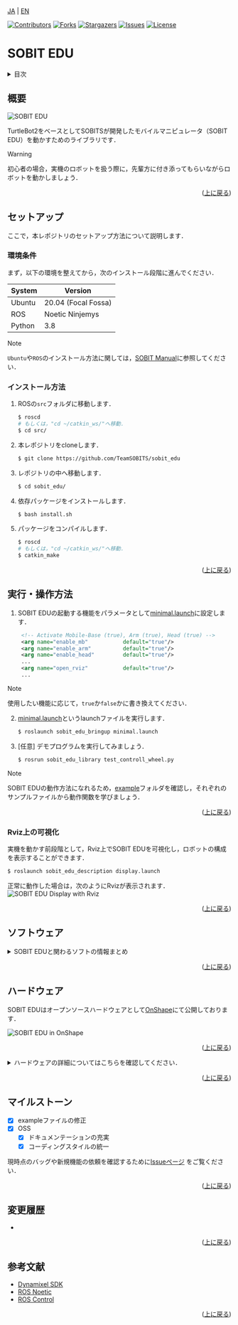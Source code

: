 <a name="readme-top"></a>

[JA](README.md) | [EN](README.en.md)

[![Contributors][contributors-shield]][contributors-url]
[![Forks][forks-shield]][forks-url]
[![Stargazers][stars-shield]][stars-url]
[![Issues][issues-shield]][issues-url]
[![License][license-shield]][license-url]

# SOBIT EDU

<!-- 目次 -->
<details>
  <summary>目次</summary>
  <ol>
    <li>
      <a href="#概要">概要</a>
    </li>
    <li>
      <a href="#セットアップ">セットアップ</a>
      <ul>
        <li><a href="#環境条件">環境条件</a></li>
        <li><a href="#インストール方法">インストール方法</a></li>
      </ul>
    </li>
    <li>
    　<a href="#実行・操作方法">実行・操作方法</a>
      <ul>
        <li><a href="#Rviz上の可視化">Rviz上の可視化</a></li>
      </ul>
    </li>
    <li>
    　<a href="#ソフトウェア">ソフトウェア</a>
      <ul>
        <li><a href="#ジョイントコントローラ">ジョイントコントローラ</a></li>
        <li><a href="#ホイールコントローラ">ホイールコントローラ</a></li>
      </ul>
    </li>
    <li>
    　<a href="#ハードウェア">ハードウェア</a>
      <ul>
        <li><a href="#パーツのダウンロード方法">パーツのダウンロード方法</a></li>
        <li><a href="#ロボットの組み立て">ロボットの組み立て</a></li>
        <li><a href="#ロボットの特徴">ロボットの特徴</a></li>
        <li><a href="#部品リスト（BOM）">部品リスト（BOM）</a></li>
      </ul>
    </li>
    <li><a href="#マイルストーン">マイルストーン</a></li>
    <li><a href="#変更履歴">変更履歴</a></li>
    <!-- <li><a href="#contributing">Contributing</a></li> -->
    <!-- <li><a href="#license">License</a></li> -->
    <li><a href="#参考文献">参考文献</a></li>
  </ol>
</details>



<!-- レポジトリの概要 -->
## 概要

![SOBIT EDU](sobit_edu/docs/img/sobit_edu.png)

TurtleBot2をベースとしてSOBITSが開発したモバイルマニピュレータ（SOBIT EDU）を動かすためのライブラリです．

> [!WARNING]
> 初心者の場合，実機のロボットを扱う際に，先輩方に付き添ってもらいながらロボットを動かしましょう．

<p align="right">(<a href="#readme-top">上に戻る</a>)</p>



<!-- セットアップ -->
## セットアップ

ここで，本レポジトリのセットアップ方法について説明します．

### 環境条件

まず，以下の環境を整えてから，次のインストール段階に進んでください．

| System  | Version |
| ------------- | ------------- |
| Ubuntu | 20.04 (Focal Fossa) |
| ROS | Noetic Ninjemys |
| Python | 3.8 |

> [!NOTE]
> `Ubuntu`や`ROS`のインストール方法に関しては，[SOBIT Manual](https://github.com/TeamSOBITS/sobits_manual#%E9%96%8B%E7%99%BA%E7%92%B0%E5%A2%83%E3%81%AB%E3%81%A4%E3%81%84%E3%81%A6)に参照してください．

### インストール方法

1. ROSの`src`フォルダに移動します．
   ```sh
   $ roscd
   # もしくは，"cd ~/catkin_ws/"へ移動．
   $ cd src/
   ```
2. 本レポジトリをcloneします．
   ```sh
   $ git clone https://github.com/TeamSOBITS/sobit_edu
   ```
3. レポジトリの中へ移動します．
   ```sh
   $ cd sobit_edu/
   ```
4. 依存パッケージをインストールします．
   ```sh
   $ bash install.sh
   ```
5. パッケージをコンパイルします．
   ```sh
   $ roscd
   # もしくは，"cd ~/catkin_ws/"へ移動．
   $ catkin_make
   ```


<p align="right">(<a href="#readme-top">上に戻る</a>)</p>



<!-- 実行・操作方法 -->
## 実行・操作方法

1. SOBIT EDUの起動する機能をパラメータとして[minimal.launch](sobit_edu_bringup/launch/minimal.launch)に設定します．
   ```xml
    <!-- Activate Mobile-Base (true), Arm (true), Head (true) -->
    <arg name="enable_mb"           default="true"/>
    <arg name="enable_arm"          default="true"/>
    <arg name="enable_head"         default="true"/>
    ...
    <arg name="open_rviz"           default="true"/>
    ...
   ```
> [!NOTE]
> 使用したい機能に応じて，`true`か`false`かに書き換えてください．

2. [minimal.launch](sobit_edu_bringup/launch/minimal.launch)というlaunchファイルを実行します．
   ```sh
   $ roslaunch sobit_edu_bringup minimal.launch
   ```
3. [任意] デモプログラムを実行してみましょう．
   ```sh
   $ rosrun sobit_edu_library test_controll_wheel.py
   ```

> [!NOTE]
> SOBIT EDUの動作方法になれるため，[example](sobit_edu_library/example/)フォルダを確認し，それぞれのサンプルファイルから動作関数を学びましょう．

<p align="right">(<a href="#readme-top">上に戻る</a>)</p>


### Rviz上の可視化
実機を動かす前段階として，Rviz上でSOBIT EDUを可視化し，ロボットの構成を表示することができます．

```sh
$ roslaunch sobit_edu_description display.launch
```

正常に動作した場合は，次のようにRvizが表示されます．
![SOBIT EDU Display with Rviz](sobit_edu/docs/img/sobit_edu_display.png)

<p align="right">(<a href="#readme-top">上に戻る</a>)</p>


## ソフトウェア
<details>
<summary>SOBIT EDUと関わるソフトの情報まとめ</summary>


### ジョイントコントローラ
SOBIT EDUのパンチルト機構とマニピュレータを動かすための情報まとめです．

<p align="right">(<a href="#readme-top">上に戻る</a>)</p>


#### 動作関数
1.  `moveToPose()` : 決められたポーズに動かします．
    ```cpp
    bool moveToPose(
        const std::string& pose_name,   // ポーズ名
        const double sec = 5.0          // 動作時間 (s)
    );
    ```

> [!NOTE]
> 既存のポーズは[sobit_edu_pose.yaml](sobit_edu_library/config/sobit_edu_pose.yaml)に確認でいます．ポーズの作成方法については[ポーズの設定方法](#ポーズの設定方法)をご参照ください．

2.  `moveJoint()` : 指定されたジョイントを任意の角度を動かします．
    ```cpp
    bool sobit::SobitEduJointController::moveJoint (
        const Joint joint_num,          // ジョイント名 (定数名)
        const double rad,               // 回転角度 (rad)
        const double sec = 5.0,         // 回転時間 (s)
        bool is_sleep = true            // 回転後に待機するかどうか
    );
    ```

> [!NOTE]
> `ジョイント名`は[ジョイント名](#ジョイント名)をご確認ください．

3.  `moveAllJoint()` : 指定されたジョイントを任意の角度を動かします．
    ```cpp
    bool sobit::SobitEduJointController::moveJoint (
        const double arm_shoulder_pan,  // 各ジョイントの回転角度(arm_shoulder_pan) 
        const double arm_shoulder_tilt, // 各ジョイントの回転角度(arm_shoulder_tilt)
        const double arm_elbow_tilt,    // 各ジョイントの回転角度(arm_elbow_tilt)
        const double arm_wrist_tilt,    // 各ジョイントの回転角度(arm_wrist_tilt)
        const double hand,              // 各ジョイントの回転角度(hand)
        const double head_camera_pan,   // 各ジョイントの回転角度(head_camera_pan)
        const double head_camera_tilt,  // 各ジョイントの回転角度(head_camera_tilt)
        const double sec = 5.0,         // 回転時間 (s)
        bool is_sleep = true            // 回転後に待機するかどうか
    );
    ```

1.  `moveHeadPanTilt()` : パンチルト機構を任意の角度に動かす
    ```cpp
    bool sobit::SobitEduJointController::moveHeadPanTilt(
        const double pan_rad,           // パンの回転角度 (rad)
        const double tilt_rad,          // チルトの回転角度 (rad)
        const double sec = 5.0,         // 移動時間 (s)
        bool is_sleep = true            // 回転後に待機するかどうか
    );
    ```
 
1.  `moveArm()` : アームの関節を任意の角度に動かします．
    ```cpp
    bool sobit::SobitEduJointController::moveArm(
        const double arm_shoulder_pan,  // 各ジョイントの回転角度(arm_shoulder_pan) 
        const double arm_shoulder_tilt, // 各ジョイントの回転角度(arm_shoulder_tilt)
        const double arm_elbow_tilt,    // 各ジョイントの回転角度(arm_elbow_tilt)
        const double arm_wrist_tilt,    // 各ジョイントの回転角度(arm_wrist_tilt)
        const double hand,              // 各ジョイントの回転角度(hand)
        const double sec = 5.0,         // 回転時間 (s)
        bool is_sleep = true            // 回転後に待機するかどうか
    );
    ```


1.  `moveGripperToTargetCoord()` : ハンドをxyz座標に動かします（把持モード）．
    ```cpp
    bool sobit::SobitEduJointController::moveGripperToTargetCoord(
        const double goal_position_x,       // 把持目的地のx (m)
        const double goal_position_y,       // 把持目的地のy (m)
        const double goal_position_z,       // 把持目的地のz (m)
        const double diff_goal_position_x,  // xyz座標のx軸をシフトする (m)
        const double diff_goal_position_y,  // xyz座標のy軸をシフトする (m)
        const double diff_goal_position_z   // xyz座標のz軸をシフトする (m)
    );
    ```

1.  `moveGripperToTargetTF()` : ハンドをtf名に動かします（把持モード）．
    ```cpp
    bool sobit::SobitEduJointController::moveGripperToTargetTF(
        const std::string& target_name,     // 把持目的tf名
        const double diff_goal_position_x,  // xyz座標のx軸をシフトする (m)
        const double diff_goal_position_y,  // xyz座標のy軸をシフトする (m)
        const double diff_goal_position_z   // xyz座標のz軸をシフトする (m)
    );
    ```

1.  `moveGripperToPlaceCoord()` : ハンドをxyz座標に動かします（配置モード）．
    ```cpp
    bool sobit::SobitEduJointController::moveGripperToPlaceCoord(
        const double goal_position_x,       // 配置目的地のx (m)
        const double goal_position_y,       // 配置目的地のy (m)
        const double goal_position_z,       // 配置目的地のz (m)
        const double diff_goal_position_x,  // xyz座標のx軸をシフトする (m)
        const double diff_goal_position_y,  // xyz座標のy軸をシフトする (m)
        const double diff_goal_position_z   // xyz座標のz軸をシフトする (m)
    ); 
    ```

1.  `moveGripperToPlaceTF()` : ハンドをtf名に動かします（配置モード）．
    ```cpp
    bool sobit::SobitEduJointController::moveGripperToPlaceTF(
        const std::string& target_name,     // 配置目的tf名
        const double diff_goal_position_x,  // xyz座標のx軸をシフトする (m)
        const double diff_goal_position_y,  // xyz座標のy軸をシフトする (m)
        const double diff_goal_position_z   // xyz座標のz軸をシフトする (m)
    );
    ```

1.  `graspDecision()` : 定めた範囲内の電流値を超えた場合，把持判定を返す．
    ```cpp
    bool sobit::SobitEduJointController::graspDecision(
        const int min_curr = 300,       // trueを返す最小の電流値
        const int max_curr = 1000       // trueを返す最大の電流値
     );
    ```

1.  `placeDecision()` : 定めた範囲内の電流値を超えた場合，配置判定を返す．
    ```cpp
    bool sobit::SobitEduJointController::graspDecision( 
        const int min_curr = 500,       // trueを返す最小の電流値
        const int max_curr = 1000       // trueを返す最大の電流値
    );
    ```

<p align="right">(<a href="#readme-top">上に戻る</a>)</p>


#### ジョイント名
SOBIT EDUのジョイント名とその定数名を以下の通りです．


| ジョイント番号 | ジョイント名 | ジョイント定数名 |
| :---: | --- | --- |
| 0 | arm_shoulder_pan_joint | ARM_SHOULDER_PAN_JOINT |
| 1 | arm_shoulder_1_tilt_joint | ARM_SHOULDER_1_TILT_JOINT |
| 2 | arm_shoulder_2_tilt_joint | ARM_SHOULDER_2_TILT_JOINT |
| 3 | arm_elbow_1_tilt_joint | ARM_ELBOW_1_TILT_JOINT |
| 4 | arm_elbow_2_tilt_joint | ARM_ELBOW_2_TILT_JOINT |
| 5 | arm_wrist_tilt_joint | ARM_WRIST_TILT_JOINT |
| 6 | hand_joint | HAND_JOINT |
| 7 | head_camera_pan_joint | HEAD_CAMERA_PAN_JOINT |
| 8 | head_camera_tilt_joint | HEAD_CAMERA_TILT_JOINT |


<p align="right">(<a href="#readme-top">上に戻る</a>)</p>


#### ポーズの設定方法
[sobit_edu_pose.yaml](sobit_edu_library/config/sobit_edu_pose.yaml)というファイルでポーズの追加・編集ができます．以下のようなフォーマットになります．

```yaml
sobit_edu_pose:
    - { 
        pose_name: "pose_name",
        arm_shoulder_pan_joint: 0.00,
        arm_shoulder_1_tilt_joint: 1.5708,
        arm_shoulder_2_tilt_joint: -1.5708,
        arm_elbow_1_tilt_joint: -1.40,
        arm_elbow_2_tilt_joint: 1.40,
        arm_wrist_tilt_joint: -0.17,
        hand_joint: -1.00,
        head_camera_pan_joint: 0.00,
        head_camera_tilt_joint: 0.00
    }
    ...
```  

### ホイールコントローラ
SOBIT EDUの移動機構を動かすための情報まとめです．

<p align="right">(<a href="#readme-top">上に戻る</a>)</p>


#### 動作関数
1.  `controlWheelLinear()` : 並進（直進移動・斜め移動・横移動）を移動させます．
    ```cpp
    bool sobit::SobitEduWheelController::controlWheelLinear (
        const double distance,            // 直進移動距離 (m)
    )
    ```  
2.  `controlWheelRotateRad()` : 回転運動を行う(弧度法：Radian)
    ```cpp
    bool sobit::SobitEduWheelController::controlWheelRotateRad (
        const double angle_rad,             // 中心回転角度 (rad)
    )
    ```  
3.  `controlWheelRotateDeg()`   :   回転運動を行う(度数法：Degree)
    ```cpp
    bool sobit::SobitEduWheelController::controlWheelRotateDeg ( 
        const double angle_deg,             // 中心回転角度 (deg)
    )
    ```

</details>

<p align="right">(<a href="#readme-top">上に戻る</a>)</p>


## ハードウェア
SOBIT EDUはオープンソースハードウェアとして[OnShape](https://cad.onshape.com/documents/0aff733aa8798f27efd96de3/w/e6c482276f9b94eef89215b6/e/a80437dc83d4b5d5f30b153e?renderMode=0&uiState=654e03c33dd8e732221dd868)にて公開しております．

![SOBIT EDU in OnShape](sobit_edu/docs/img/sobit_edu_onshape.png)

<p align="right">(<a href="#readme-top">上に戻る</a>)</p>


<details>
<summary>ハードウェアの詳細についてはこちらを確認してください．</summary>

### パーツのダウンロード方法

1. Onshapeにアクセスしましょう．

> [!NOTE]
> ファイルをダウンロードするために，`OnShape`のアカウントを作成する必要がありません．ただし，本ドキュメント全体をコピする場合，アカウントの作成を推薦します．

2. `Instances`の中にパーツを右クリックで選択します．
2. 一覧が表示され，`Export`ボタンを押してください．
1. 表示されたウィンドウの中に，`Format`という項目があります．`STEP`を選択してください．
1. 最後に，青色の`Export`ボタンを押してダウンロードが開始されます．

<p align="right">(<a href="#readme-top">上に戻る</a>)</p>


### ロボットの組み立て
TBD

<p align="right">(<a href="#readme-top">上に戻る</a>)</p>


### ロボットの特徴
| 項目 | 詳細 |
| --- | --- |
| 最大直進速度 | 0.65[m/s] |
| 最大回転速度 | 3.1415[rad/s] |
| 最大ペイロード | 0.35[kg] |
| サイズ (長さx幅x高さ) | 640x400x1150[mm] |
| 重量 | 10.5[kg] |
| リモートコントローラ | PS3/PS4 |
| LiDAR | UST-20LX |
| RGB-D | Azure Kinect DK|
| IMU | LSM6DSMUS |
| スピーカー | モノラルスピーカー |
| マイク | モノラルガンマイクロホン |
| アクチュエータ (アーム) |7 x XM430-W320 |
| 移動機構 | TurtleBot2 |
| 電源 | 2 x Makita 6.0Ah 18V |
| PC接続 | USB |

<p align="right">(<a href="#readme-top">上に戻る</a>)</p>


### 部品リスト（BOM）

| 部品 | 型番 | 個数 | 購入先 |
| --- | --- | --- | --- |
| --- | --- | 1 | [link]() |
| --- | --- | 1 | [link]() |
| --- | --- | 1 | [link]() |
| --- | --- | 1 | [link]() |
| --- | --- | 1 | [link]() |
| --- | --- | 1 | [link]() |
| --- | --- | 1 | [link]() |
| --- | --- | 1 | [link]() |
| --- | --- | 1 | [link]() |
| --- | --- | 1 | [link]() |
| --- | --- | 1 | [link]() |
| --- | --- | 1 | [link]() |
| --- | --- | 1 | [link]() |

</details>

<p align="right">(<a href="#readme-top">上に戻る</a>)</p>


<!-- マイルストーン -->
## マイルストーン

- [x] exampleファイルの修正
- [x] OSS
    - [x] ドキュメンテーションの充実
    - [x] コーディングスタイルの統一

現時点のバッグや新規機能の依頼を確認するために[Issueページ][license-url] をご覧ください．

<p align="right">(<a href="#readme-top">上に戻る</a>)</p>


<!-- 変更履歴 -->
## 変更履歴

- 

<p align="right">(<a href="#readme-top">上に戻る</a>)</p>


<!-- CONTRIBUTING -->
<!-- ## Contributing

Contributions are what make the open source community such an amazing place to learn, inspire, and create. Any contributions you make are **greatly appreciated**.

If you have a suggestion that would make this better, please fork the repo and create a pull request. You can also simply open an issue with the tag "enhancement".
Don't forget to give the project a star! Thanks again!

1. Fork the Project
2. Create your Feature Branch (`git checkout -b feature/AmazingFeature`)
3. Commit your Changes (`git commit -m 'Add some AmazingFeature'`)
4. Push to the Branch (`git push origin feature/AmazingFeature`)
5. Open a Pull Request

<p align="right">(<a href="#readme-top">上に戻る</a>)</p> -->



<!-- LICENSE -->
<!-- ## License

Distributed under the MIT License. See `LICENSE.txt` for more NOTErmation.

<p align="right">(<a href="#readme-top">上に戻る</a>)</p> -->



<!-- 参考文献 -->
## 参考文献

* [Dynamixel SDK](https://emanual.robotis.com/docs/en/software/dynamixel/dynamixel_sdk/overview/)
* [ROS Noetic](http://wiki.ros.org/noetic)
* [ROS Control](http://wiki.ros.org/ros_control)

<p align="right">(<a href="#readme-top">上に戻る</a>)</p>



<!-- MARKDOWN LINKS & IMAGES -->
<!-- https://www.markdownguide.org/basic-syntax/#reference-style-links -->
[contributors-shield]: https://img.shields.io/github/contributors/TeamSOBITS/sobit_edu.svg?style=for-the-badge
[contributors-url]: https://github.com/TeamSOBITS/sobit_edu/graphs/contributors
[forks-shield]: https://img.shields.io/github/forks/TeamSOBITS/sobit_edu.svg?style=for-the-badge
[forks-url]: https://github.com/TeamSOBITS/sobit_edu/network/members
[stars-shield]: https://img.shields.io/github/stars/TeamSOBITS/sobit_edu.svg?style=for-the-badge
[stars-url]: https://github.com/TeamSOBITS/sobit_edu/stargazers
[issues-shield]: https://img.shields.io/github/issues/TeamSOBITS/sobit_edu.svg?style=for-the-badge
[issues-url]: https://github.com/TeamSOBITS/sobit_edu/issues
[license-shield]: https://img.shields.io/github/license/TeamSOBITS/sobit_edu.svg?style=for-the-badge
[license-url]: LICENSE
